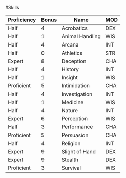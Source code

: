 #Skills

| Proficiency | Bonus | Name            | MOD |
| ----------- | ----- | --------------- | --- |
| Half        | 4     | Acrobatics      | DEX |
| Half        | 1     | Animal Handling | WIS |
| Half        | 4     | Arcana          | INT |
| Half        | 0     | Athletics       | STR |
| Expert      | 8     | Deception       | CHA |
| Half        | 4     | History         | INT |
| Half        | 1     | Insight         | WIS |
| Proficient  | 5     | Intimidation    | CHA |
| Half        | 4     | Investigation   | INT |
| Half        | 1     | Medicine        | WIS |
| Half        | 4     | Nature          | INT |
| Expert      | 6     | Perception      | WIS |
| Half        | 3     | Performance     | CHA |
| Proficient  | 5     | Persuasion      | CHA |
| Half        | 4     | Religion        | INT |
| Expert      | 9     | Slight of Hand  | DEX |
| Expert      | 9     | Stealth         | DEX |
| Proficient  | 3     | Survival        | WIS |
